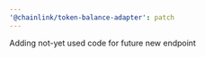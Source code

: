 ```yaml
---
'@chainlink/token-balance-adapter': patch
---
```


Adding not-yet used code for future new endpoint
